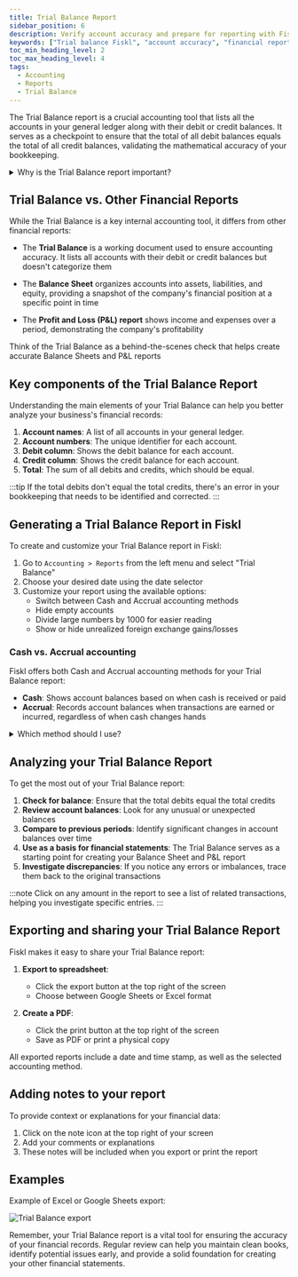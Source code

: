 ```yaml
---
title: Trial Balance Report
sidebar_position: 6
description: Verify account accuracy and prepare for reporting with Fiskl's effortless trial balance generation feature.
keywords: ["Trial balance Fiskl", "account accuracy", "financial reporting", "small business accounting"]
toc_min_heading_level: 2
toc_max_heading_level: 4
tags:
  - Accounting
  - Reports
  - Trial Balance
---
```


The Trial Balance report is a crucial accounting tool that lists all the accounts in your general ledger along with their debit or credit balances. It serves as a checkpoint to ensure that the total of all debit balances equals the total of all credit balances, validating the mathematical accuracy of your bookkeeping.

<details>
<summary>Why is the Trial Balance report important?</summary>

The Trial Balance report is essential because it:
- Helps identify accounting errors and discrepancies
- Serves as a foundation for preparing financial statements
- Provides a quick overview of all account balances
- Assists in detecting unusual account balances or trends
</details>

## Trial Balance vs. Other Financial Reports

While the Trial Balance is a key internal accounting tool, it differs from other financial reports:

- The **Trial Balance** is a working document used to ensure accounting accuracy. It lists all accounts with their debit or credit balances but doesn't categorize them

- The **Balance Sheet** organizes accounts into assets, liabilities, and equity, providing a snapshot of the company's financial position at a specific point in time

- The **Profit and Loss (P&L) report** shows income and expenses over a period, demonstrating the company's profitability

Think of the Trial Balance as a behind-the-scenes check that helps create accurate Balance Sheets and P&L reports

## Key components of the Trial Balance Report

Understanding the main elements of your Trial Balance can help you better analyze your business's financial records:

1. **Account names**: A list of all accounts in your general ledger.
2. **Account numbers**: The unique identifier for each account.
3. **Debit column**: Shows the debit balance for each account.
4. **Credit column**: Shows the credit balance for each account.
5. **Total**: The sum of all debits and credits, which should be equal.

:::tip
If the total debits don't equal the total credits, there's an error in your bookkeeping that needs to be identified and corrected.
:::

## Generating a Trial Balance Report in Fiskl

To create and customize your Trial Balance report in Fiskl:

1. Go to `Accounting > Reports` from the left menu and select "Trial Balance"
2. Choose your desired date using the date selector
3. Customize your report using the available options:
   - Switch between Cash and Accrual accounting methods
   - Hide empty accounts
   - Divide large numbers by 1000 for easier reading
   - Show or hide unrealized foreign exchange gains/losses

### Cash vs. Accrual accounting

Fiskl offers both Cash and Accrual accounting methods for your Trial Balance report:

- **Cash**: Shows account balances based on when cash is received or paid
- **Accrual**: Records account balances when transactions are earned or incurred, regardless of when cash changes hands

<details>
<summary>Which method should I use?</summary>

Learn more about the differences between [Cash vs Accrual accounting](../../../Glossary/terms/cash-vs-accrual.md) and how you can easily switch between them in Fiskl.

</details>

## Analyzing your Trial Balance Report

To get the most out of your Trial Balance report:

1. **Check for balance**: Ensure that the total debits equal the total credits
2. **Review account balances**: Look for any unusual or unexpected balances
3. **Compare to previous periods**: Identify significant changes in account balances over time
4. **Use as a basis for financial statements**: The Trial Balance serves as a starting point for creating your Balance Sheet and P&L report
5. **Investigate discrepancies**: If you notice any errors or imbalances, trace them back to the original transactions

:::note
Click on any amount in the report to see a list of related transactions, helping you investigate specific entries.
:::

## Exporting and sharing your Trial Balance Report

Fiskl makes it easy to share your Trial Balance report:

1. **Export to spreadsheet**:
   - Click the export button at the top right of the screen
   - Choose between Google Sheets or Excel format

2. **Create a PDF**:
   - Click the print button at the top right of the screen
   - Save as PDF or print a physical copy

All exported reports include a date and time stamp, as well as the selected accounting method.

## Adding notes to your report

To provide context or explanations for your financial data:

1. Click on the note icon at the top right of your screen
2. Add your comments or explanations
3. These notes will be included when you export or print the report

## Examples

Example of Excel or Google Sheets export:

![Trial Balance export](/img/acounting/trial-balance-export-sample.png)

Remember, your Trial Balance report is a vital tool for ensuring the accuracy of your financial records. Regular review can help you maintain clean books, identify potential issues early, and provide a solid foundation for creating your other financial statements.

